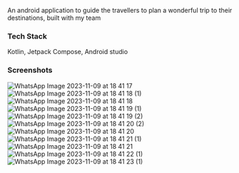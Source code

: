 An android application to guide the travellers to plan a wonderful trip to their destinations, built with my team 

### Tech Stack 
Kotlin, Jetpack Compose, Android studio

### Screenshots
![WhatsApp Image 2023-11-09 at 18 41 17](https://github.com/Preeti8021/Travel_Guru/assets/103981488/22eeb6bd-5a27-4702-bb7c-ab70b81ebb42)
![WhatsApp Image 2023-11-09 at 18 41 18 (1)](https://github.com/Preeti8021/Travel_Guru/assets/103981488/92578b2f-ff52-49c5-8841-58729befcaa2)
![WhatsApp Image 2023-11-09 at 18 41 18](https://github.com/Preeti8021/Travel_Guru/assets/103981488/bb580e19-2aeb-4b4a-9e89-f7d3b6a66c60)
![WhatsApp Image 2023-11-09 at 18 41 19 (1)](https://github.com/Preeti8021/Travel_Guru/assets/103981488/e4c5a49f-8f56-4755-89a6-6484829d272f)
![WhatsApp Image 2023-11-09 at 18 41 19 (2)](https://github.com/Preeti8021/Travel_Guru/assets/103981488/79e0ef27-0ebf-4f03-a63c-1f3486cc0000)
![WhatsApp Image 2023-11-09 at 18 41 20 (2)](https://github.com/Preeti8021/Travel_Guru/assets/103981488/597bfc75-e2d0-4c0a-be72-203c971eef8d)
![WhatsApp Image 2023-11-09 at 18 41 20](https://github.com/Preeti8021/Travel_Guru/assets/103981488/11e33c09-8161-494f-870a-5ac731a6b094)
![WhatsApp Image 2023-11-09 at 18 41 21 (1)](https://github.com/Preeti8021/Travel_Guru/assets/103981488/0bd7f44e-7cb7-418e-9382-433a58bb53c9)
![WhatsApp Image 2023-11-09 at 18 41 21](https://github.com/Preeti8021/Travel_Guru/assets/103981488/483c1151-e2e6-4826-8c48-fef350429490)
![WhatsApp Image 2023-11-09 at 18 41 22 (1)](https://github.com/Preeti8021/Travel_Guru/assets/103981488/c8319644-5a39-49f7-adc4-30f427158963)
![WhatsApp Image 2023-11-09 at 18 41 23 (1)](https://github.com/Preeti8021/Travel_Guru/assets/103981488/dcca8fc3-f31e-4b9d-9eab-35a9a887876d)
